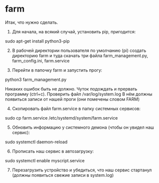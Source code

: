 # farm
Итак, что нужно сделать.

1. Для начала, на всякий случай, установить pip, пригодится:

sudo apt-get install python3-pip

2. В рабочей директории пользователя по умолчанию (pi) создать директорию farm и туда скачать три файла farm_management.py, farm_config.ini, farm.service

3. Перейти в папочку farm и запустить прогу:

python3 farm_management.py

Никаких ошибок быть не должно. Чуток подождать и прервать программу (ctrl+c). Проверить файл /var/log/system.log В нём должны появиться записи от нашей проги (они помечены словом FARM)

4. Скопировать файл farm.service в папку системных сервисов:

sudo cp farm.service /etc/systemd/system/farm.service

5. Обновить информацию у системного демона (чтобы он увидел наш сервис):

sudo systemctl daemon-reload

6. Прописать наш сервис в автозагрузку:

sudo systemctl enable myscript.service

7. Перезагрузить устройство и убедиться, что наш сервис стартанул (должны появиться свежие записи в system.log)
